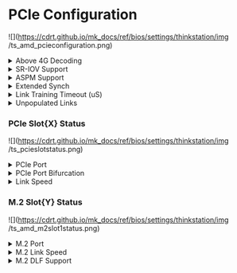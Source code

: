# PCIe Configuration #

![](https://cdrt.github.io/mk_docs/ref/bios/settings/thinkstation/img
   /ts_amd_pcieconfiguration.png)
<!--![](https://cdrt.github.io/mk_docs/ref/bios/settings/thinkstation/img
   /amd_pcieconfiguration.png)-->

<details><summary>Above 4G Decoding</summary>

Whether to enable 64bit capable devices to be decoded in Above 4G Address Space (only if system supports 64bit PCI decoding).

Options:

1.  **Enabled** - Default.
2.  Disabled.

<!-- | WMI Setting name | Values | SVP or SMP Req'd | AMD/Intel |
|:---|:---|:---|:---|
| setting_name | setting_values | yes_no | both | -->

</details>

<details><summary>SR-IOV Support</summary>

Whether to enable Single Root IO Virtualization Support.

!!! note ""
    Assumes system has SR-IOV capable PCIe Devices.

Options:

1.  **Disabled** - Default.
2.  Enabled.

| WMI Setting name | Values | SVP or SMP Req'd | AMD/Intel |
|:---|:---|:---|:---|
| SRIOVSupport | Disable, Enable | yes | AMD |

</details>

<details><summary>ASPM Support</summary>

!!! note ""
    When set to `Auto`, configures ASPM automatically according to what each device supports.

Options:

1.  **Disabled** - Default.
2.  Auto.

| WMI Setting name | Values | SVP or SMP Req'd | AMD/Intel |
|:---|:---|:---|:---|
| ASPMSupport | Disabled,Auto | yes | AMD |

!!! note ""
    Enabling ASPM may cause some PCIe devices to fail.

</details>



<details><summary>Extended Synch</summary>

Whether to allow generation of Extended Synchronization patterns.

Options:

1.  **Disabled** - Default.
2.  Enabled.

<!-- | WMI Setting name | Values | SVP or SMP Req'd | AMD/Intel |
|:---|:---|:---|:---|
| setting_name | setting_values | yes_no | both | -->

</details>

<details><summary>Link Training Timeout (uS)</summary>

How many microseconds software will wait before polling 'Link Training' bit in Link Status register.

Value range: 10 to 10000 μs.

Options:

1. 1000

<!-- TODO: verify this -->

<!-- | WMI Setting name | Values | SVP or SMP Req'd | AMD/Intel |
|:---|:---|:---|:---|
| setting_name | setting_values | yes_no | both | -->

</details>
<details><summary>Unpopulated Links</summary>

!!! note ""
    When `Disabled`, unpopulated PCI Express links are disabled to save power.

Options:

1. Keep Link ON
1. **Disabled**

<!-- | WMI Setting name | Values | SVP or SMP Req'd | AMD/Intel |
|:---|:---|:---|:---|
| setting_name | setting_values | yes_no | both | -->

</details>

### PCIe Slot{X} Status ###

![](https://cdrt.github.io/mk_docs/ref/bios/settings/thinkstation/img
   /ts_pcieslotstatus.png)

<details><summary>PCIe Port</summary>

Whether to enable this PCIe port.

Options:

1. **Enabled** - Default.
2. Disabled.

| WMI Setting name | Values | SVP or SMP Req'd | AMD/Intel |
|:---|:---|:---|:---|
| PCIeSlotXPort | Disable, Enable | yes | AMD |

!!! note ""
    In the WMI class name, X represents the slot number, from 1 to 6.

</details>

<details><summary>PCIe Port Bifurcation</summary>

Select PCIe port bifurcation.

!!! note ""
    If `Auto`, system will auto-configure PCIe port bifurcation and auto-detect Quad M.2 PCIe Card.

Options:

1. x4x4
1. x4x4x4x4
1. x4x4x8
1. x8x4x4
1. x8
1. x8x8
1. x16
1. **Auto** - Default.

| WMI Setting name | Values | SVP or SMP Req'd | AMD/Intel |
|:---|:---|:---|:---|
| PCIeSlotXBifurcation | Auto, x4x4x4x4, x8x8, x16 | yes | AMD |

!!! note ""
    In the WMI class name, X represents the slot number, from 1 to 6.

</details>

<details><summary>Link Speed</summary>

description.

Options:

1. **Auto** - Default.
1. Auto, Gen 1 (2.5 GT/s)
1. Gen 2 (5 GT/s)
1. Gen 3 (8 GT/s)
1. Gen 4 (16 GT/s)

| WMI Setting name | Values | SVP or SMP Req'd | AMD/Intel |
|:---|:---|:---|:---|
| PCIeSlotXLinkSpeed | Auto, Gen 1 (2.5 GT/s), Gen 2 (5 GT/s), Gen 3 (8 GT/s), Gen 4 (16 GT/s) | yes | AMD |

!!! note ""
    In the WMI class name, X represents the slot number, from 1 to 6.

</details>

### M.2 Slot{Y} Status ###

![](https://cdrt.github.io/mk_docs/ref/bios/settings/thinkstation/img
   /ts_amd_m2slot1status.png)

<details><summary>M.2 Port</summary>

Whether to enable this M.2 port.

Options:

1. **Enabled** - Default.
2. Disabled.

| WMI Setting name | Values | SVP or SMP Req'd | AMD/Intel |
|:---|:---|:---|:---|
| M2SlotXPort | Disable, Enable | yes | AMD |

!!! note ""
    In the WMI class name, X represents the slot number, 1 or 2.

</details>

<details><summary>M.2 Link Speed</summary>

Options:

1. **Auto** - Default.
1. Auto, Gen 1 (2.5 GT/s)
1. Gen 2 (5 GT/s)
1. Gen 3 (8 GT/s)
1. Gen 4 (16 GT/s)

| WMI Setting name | Values | SVP or SMP Req'd | AMD/Intel |
|:---|:---|:---|:---|
| M2SlotXLinkSpeed | Auto, Gen 1 (2.5 GT/s), Gen 2 (5 GT/s), Gen 3 (8 GT/s), Gen 4 (16 GT/s) | yes | AMD |

!!! note ""
    In the WMI class name, X represents the slot number, 1 or 2.

</details>

<details><summary>M.2 DLF Support</summary>

Options:

1. **Enabled** - Default.
1. Disabled.
